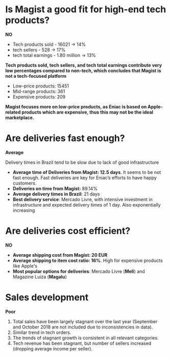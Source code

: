 # Is Magist a good fit for high-end tech products?
**NO**

- Tech products sold - 16021 → 14%
- tech sellers - 528 → 17%
- tech total earnings - 1.80 million → 13%

**Tech products sold, tech sellers, and tech total earnings contribute very low percentages compared to non-tech, which concludes that Magist is not a tech-focused platform**

- Low-price products: 15451
- Mid-range products: 361
- Expensive products: 209

**Magist focuses more on low-price  products, as Eniac is based on Apple-related products which are expensive, thus this may not be the ideal marketplace.**

# Are deliveries fast enough?
**Average**

Delivery times in Brazil tend to be slow due to lack of good infrastructure

- **Average time of Deliveries from Magist: 12.5 days**. It seems to be not fast enough. Fast deliveries are key for Eniac’s efforts to have happy customers.
- **Deliveries on time from Magist:** 89.14%
- **Average delivery times in Brazil**: 21 days
- **Best delivery service**: Mercado Livre, with intensive investment in infrastructure and expected delivery times of 1 day. Also exponentially increasing

# Are deliveries cost efficient?
**NO**

- **Average shipping cost from Magist: 20 EUR**
- **Average shipping to item cost ratio: 16%**. High for expensive products like Apple's
- **Most popular options for deliveries**: Mercado Livre (**Meli**) and Magazine Luiza (**Magalu**)

# Sales development
**Poor**

1. Total sales have been largely stagnant over the last year  (September and October 2018 are not included due to inconsistencies in data).
2. Similar trend in tech orders.
3. The trends of stagnant growth is consistent in all relevant categories.
4. Tech revenue has been stagnant, but number of sellers increased (dropping average income per seller).